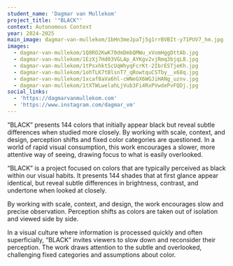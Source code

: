 ```yaml
---
student_name: 'Dagmar van Mullekom'
project_title: '"BLACK"'
context: Autonomous Context
year: 2024-2025
main_image: dagmar-van-mullekom/1bHn3meJpaTj5g1rrBVBIt-y71PUV7_hm.jpg
images:
  - dagmar-van-mullekom/1Q8RO2KwK70dmDmbQMWu_xVomHggDttAb.jpg
  - dagmar-van-mullekom/1EzXj7Hd03VGLAp_AYKgv2vjRmq3bjqL8.jpg
  - dagmar-van-mullekom/1tPsxhktScUqWhyqFcrKt-2IbrESTjeKh.jpg
  - dagmar-van-mullekom/1ohTLK7tBlsnT7_qRowtquCSTby__x68q.jpg
  - dagmar-van-mullekom/1xcaf8aVa6hl-cWNeGX6WGJiHANg_uznv.jpg
  - dagmar-van-mullekom/1tXTWLwelahLjVub3Fi4RxPVwdePvFQDj.jpg
social_links:
  - 'https://dagmarvanmullekom.com'
  - 'https://www.instagram.com/dagmar_vm'
---
```


“BLACK” presents 144 colors that initially appear black but reveal subtle differences when studied more closely. By working with scale, context, and design, perception shifts and fixed color categories are questioned. In a world of rapid visual consumption, this work encourages a slower, more attentive way of seeing, drawing focus to what is easily overlooked.

“BLACK” is a project focused on colors that are typically perceived as black within our visual habits. It presents 144 shades that at first glance appear identical, but reveal subtle differences in brightness, contrast, and undertone when looked at closely.

By working with scale, context, and design, the work encourages slow and precise observation. Perception shifts as colors are taken out of isolation and viewed side by side.

In a visual culture where information is processed quickly and often superficially, “BLACK” invites viewers to slow down and reconsider their perception. The work draws attention to the subtle and overlooked, challenging fixed categories and assumptions about color.
